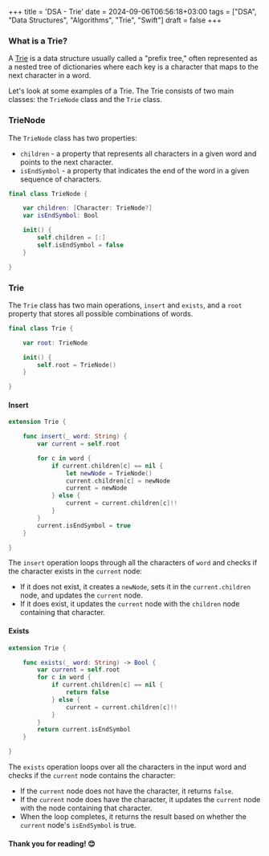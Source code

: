 +++
title = 'DSA - Trie'
date = 2024-09-06T06:56:18+03:00
tags = ["DSA", "Data Structures", "Algorithms", "Trie", "Swift"]
draft = false
+++

### What is a Trie?

A [Trie](https://en.wikipedia.org/wiki/Trie) is a data structure usually called a "prefix tree," often represented as a nested tree of dictionaries where each key is a character that maps to the next character in a word.

Let's look at some examples of a Trie. The Trie consists of two main classes: the `TrieNode` class and the `Trie` class. 

### TrieNode

The `TrieNode` class has two properties: 
- `children` - a property that represents all characters in a given word and points to the next character.
- `isEndSymbol` - a property that indicates the end of the word in a given sequence of characters.

```swift
final class TrieNode {

    var children: [Character: TrieNode?]
    var isEndSymbol: Bool

    init() {
        self.children = [:]
        self.isEndSymbol = false
    }

}
```

### Trie
The `Trie` class has two main operations, `insert` and `exists`, and a `root` property that stores all possible combinations of words.

```swift
final class Trie {

    var root: TrieNode

    init() {
        self.root = TrieNode()
    }

}
```

#### Insert
``` swift 
extension Trie {

    func insert(_ word: String) {
        var current = self.root

        for c in word {
            if current.children[c] == nil {
                let newNode = TrieNode()
                current.children[c] = newNode
                current = newNode
            } else {
                current = current.children[c]!!
            }
        }
        current.isEndSymbol = true
    }

}
```

The `insert` operation loops through all the characters of `word` and checks if the character exists in the `current` node:
- If it does not exist, it creates a `newNode`, sets it in the `current.children` node, and updates the `current` node.
- If it does exist, it updates the `current` node with the `children` node containing that character.

#### Exists
``` swift 
extension Trie {

    func exists(_ word: String) -> Bool {
        var current = self.root
        for c in word {
            if current.children[c] == nil {
                return false
            } else {
                current = current.children[c]!!
            }
        }
        return current.isEndSymbol
    }

}
```

The `exists` operation loops over all the characters in the input word and checks if the `current` node contains the character:
- If the `current` node does not have the character, it returns `false`.
- If the `current` node does have the character, it updates the `current` node with the node containing that character.
- When the loop completes, it returns the result based on whether the `current` node's `isEndSymbol` is true. 

#### Thank you for reading! 😊
